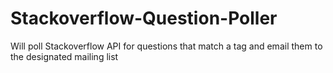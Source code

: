 Stackoverflow-Question-Poller
=============================

Will poll Stackoverflow API for questions that match a tag and email them to the designated mailing list
